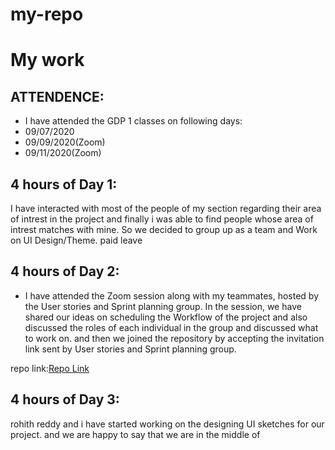 # my-repo
# My work
## ATTENDENCE:
- I have attended the GDP 1 classes on following days:
- 09/07/2020
- 09/09/2020(Zoom)
- 09/11/2020(Zoom)
## 4 hours of Day 1:
I have interacted with most of the people of my section regarding their area of intrest in the project and finally i was able to find people whose area of intrest matches with mine. So we decided to group up as a team and Work on UI Design/Theme.
paid leave
## 4 hours of Day 2:
- I have attended the Zoom session along with my teammates, hosted by the User stories and Sprint planning group. In the session, we have shared our ideas on scheduling the Workflow of the project and also discussed the roles of each individual in the group and discussed what to work on.  and then we joined the repository by accepting the invitation link sent by User stories and Sprint planning group.

repo link:[Repo Link](https://github.com/KHARIKA17/NWMSU_Gaming-App)

## 4 hours of Day 3:
rohith reddy and i have started working on the designing UI sketches for our project. and we are happy to say that we are in the middle of 




